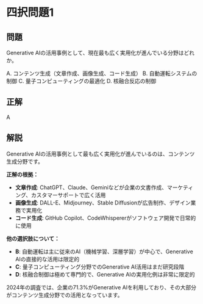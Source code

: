 # 四択問題1

## 問題
Generative AIの活用事例として、現在最も広く実用化が進んでいる分野はどれか。

A. コンテンツ生成（文章作成、画像生成、コード生成）
B. 自動運転システムの制御
C. 量子コンピューティングの最適化
D. 核融合反応の制御

## 正解
A

## 解説
Generative AIの活用事例として最も広く実用化が進んでいるのは、コンテンツ生成分野です。

**正解の根拠：**
- **文章作成**: ChatGPT、Claude、Geminiなどが企業の文書作成、マーケティング、カスタマーサポートで広く活用
- **画像生成**: DALL-E、Midjourney、Stable Diffusionが広告制作、デザイン業務で実用化
- **コード生成**: GitHub Copilot、CodeWhispererがソフトウェア開発で日常的に使用

**他の選択肢について：**
- **B**: 自動運転は主に従来のAI（機械学習、深層学習）が中心で、Generative AIの直接的な活用は限定的
- **C**: 量子コンピューティング分野でのGenerative AI活用はまだ研究段階
- **D**: 核融合制御は極めて専門的で、Generative AIの実用化例は非常に限定的

2024年の調査では、企業の71.3%がGenerative AIを利用しており、その大部分がコンテンツ生成分野での活用となっています。 
